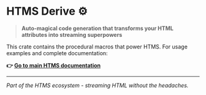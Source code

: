 # HTMS Derive ⚙️

> **Auto-magical code generation that transforms your HTML attributes into streaming superpowers**

This crate contains the procedural macros that power HTMS. For usage examples and complete documentation:

**👉 [Go to main HTMS documentation](https://github.com/skarab42/htms)**

---

*Part of the HTMS ecosystem - streaming HTML without the headaches.*
